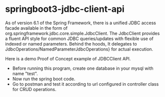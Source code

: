 # springboot3-jdbc-client-api
As of version 6.1 of the Spring Framework, there is a unified JDBC access facade available in the 
form of org.springframework.jdbc.core.simple.JdbcClient. The JdbcClient provides a fluent API style 
for common JDBC queries/updates with flexible use of indexed or named parameters. Behind the hoods, 
It delegates to JdbcOperations/NamedParameterJdbcOperations} for actual execution.

Here is a demo Proof of Concept example of JDBCClient API.

- Before running this program, create one database in your mysql with name "test".
- Now run the spring boot code.
- Go to postman and test it according to url configured in controller class for CRUD operations.